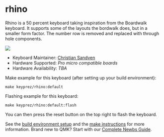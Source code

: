 # rhino

Rhino is a 50 percent keyboard taking inspiration from the Boardwalk keyboard. It supports some of the layouts the bordwalk does, but in a smaller form factor. The number row is removed and replaced with through hole components.

![](https://i.imgur.com/OqCJZWah.jpg)


* Keyboard Maintainer: [Christian Sandven](https://github.com/csandven)
* Hardware Supported: *Pro micro compatible boards*
* Hardware Availability: *TBA*

Make example for this keyboard (after setting up your build environment):

    make keyprez/rhino:default

Flashing example for this keyboard:

    make keyprez/rhino:default:flash
    
You can then press the reset button on the top right to flash the keyboard.

See the [build environment setup](https://docs.qmk.fm/#/getting_started_build_tools) and the [make instructions](https://docs.qmk.fm/#/getting_started_make_guide) for more information. Brand new to QMK? Start with our [Complete Newbs Guide](https://docs.qmk.fm/#/newbs).
